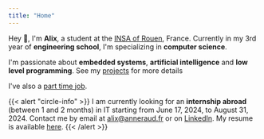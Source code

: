 ```yaml
---
title: "Home"
---
```


Hey 👋, I'm **Alix**, a student at the [INSA of Rouen](https://www.insa-rouen.fr), France. Currently in my 3rd year of **engineering school**, I'm specializing in **computer science**.

I'm passionate about **embedded systems**, **artificial intelligence** and **low level programming**. See my [projects](/projects) for more details

I've also a [part time job]().

{{< alert "circle-info" >}}
I am currently looking for an **internship abroad** (between 1 and 2 months) in IT starting from June 17, 2024, to August 31, 2024.
Contact me by email at [alix@anneraud.fr](mailto:alix@anneraud.fr) or on [LinkedIn](https://www.linkedin.com/in/alix-anneraud/).
My resume is available [here](/Resume.pdf).
{{< /alert >}}